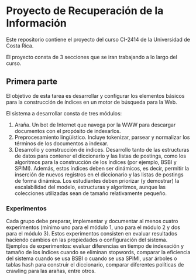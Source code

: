 # Proyecto de Recuperación de la Información

Este repositorio contiene el proyecto del curso CI-2414 de la Universidad de Costa Rica.

El proyecto consta de 3 secciones que se iran trabajando a lo largo del curso.

## Primera parte

El objetivo de esta tarea es desarrollar y configurar los elementos básicos para la construcción de índices en
un motor de búsqueda para la Web.

El sistema a desarrollar consta de tres módulos:

1. Araña. Un bot de Internet que navega por la WWW para descargar documentos con el propósito de
indexarlos.
2. Preprocesamiento lingüístico. Incluye tokenizar, parsear y normalizar los términos de los documentos a
indexar.
3. Desarrollo y construcción de índices. Desarrollo tanto de las estructuras de datos para contener el
diccionario y las listas de postings, como los algoritmos para la construcción de los índices (por
ejemplo, BSBI y SPIMI). Además, estos índices deben ser dinámicos, es decir, permitir la inserción de
nuevos registros en el diccionario y las listas de postings de forma dinámica. Los estudiantes deben
priorizar (y demostrar) la escalabilidad del modelo, estructuras y algoritmos, aunque las colecciones
utilizadas sean de tamaño relativamente pequeño.

### Experimentos

Cada grupo debe preparar, implementar y documentar al menos cuatro experimentos (mínimo uno para el
módulo 1, uno para el módulo 2 y dos para el módulo 3). Estos experimentos consisten en evaluar resultados
haciendo cambios en las propiedades o configuración del sistema. Ejemplos de experimentos: evaluar
diferencias en tiempo de indexación y tamaño de los índices cuando se eliminan stopwords, comparar la
eficiencia del sistema cuando se usa BSBI o cuando se usa SPIMI, usar árboles o tablas hash para construir el
diccionario, comparar diferentes políticas de crawling para las arañas, entre otros.